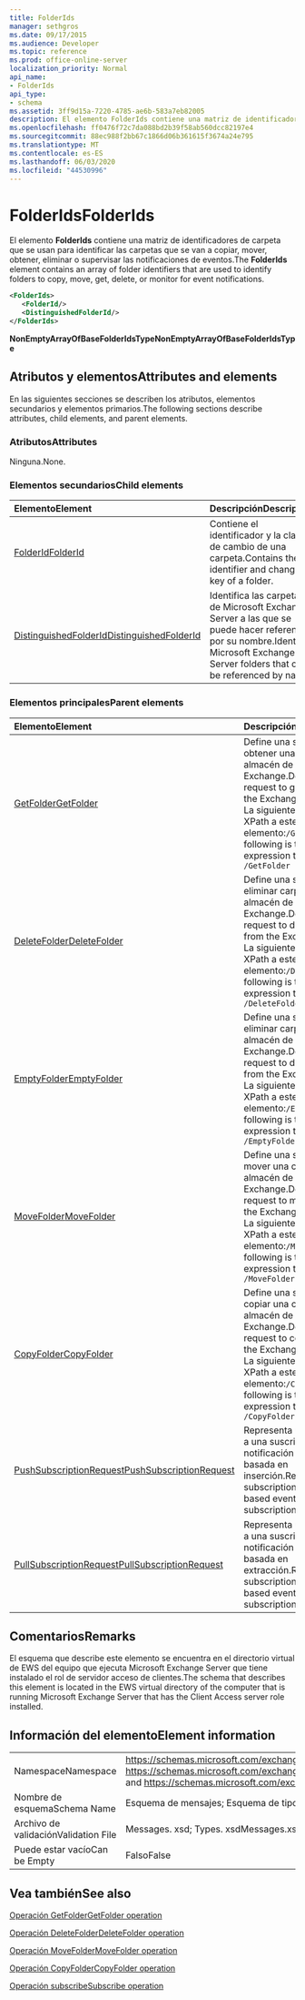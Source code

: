 ```yaml
---
title: FolderIds
manager: sethgros
ms.date: 09/17/2015
ms.audience: Developer
ms.topic: reference
ms.prod: office-online-server
localization_priority: Normal
api_name:
- FolderIds
api_type:
- schema
ms.assetid: 3ff9d15a-7220-4785-ae6b-583a7eb82005
description: El elemento FolderIds contiene una matriz de identificadores de carpeta que se usan para identificar las carpetas que se van a copiar, mover, obtener, eliminar o supervisar las notificaciones de eventos.
ms.openlocfilehash: ff0476f72c7da088bd2b39f58ab560dcc82197e4
ms.sourcegitcommit: 88ec988f2bb67c1866d06b361615f3674a24e795
ms.translationtype: MT
ms.contentlocale: es-ES
ms.lasthandoff: 06/03/2020
ms.locfileid: "44530996"
---
```

# <a name="folderids"></a><span data-ttu-id="c1d16-103">FolderIds</span><span class="sxs-lookup"><span data-stu-id="c1d16-103">FolderIds</span></span>

<span data-ttu-id="c1d16-104">El elemento **FolderIds** contiene una matriz de identificadores de carpeta que se usan para identificar las carpetas que se van a copiar, mover, obtener, eliminar o supervisar las notificaciones de eventos.</span><span class="sxs-lookup"><span data-stu-id="c1d16-104">The **FolderIds** element contains an array of folder identifiers that are used to identify folders to copy, move, get, delete, or monitor for event notifications.</span></span> 
  
```xml
<FolderIds>
   <FolderId/>
   <DistinguishedFolderId/>
</FolderIds>
```

 <span data-ttu-id="c1d16-105">**NonEmptyArrayOfBaseFolderIdsType**</span><span class="sxs-lookup"><span data-stu-id="c1d16-105">**NonEmptyArrayOfBaseFolderIdsType**</span></span>
## <a name="attributes-and-elements"></a><span data-ttu-id="c1d16-106">Atributos y elementos</span><span class="sxs-lookup"><span data-stu-id="c1d16-106">Attributes and elements</span></span>

<span data-ttu-id="c1d16-107">En las siguientes secciones se describen los atributos, elementos secundarios y elementos primarios.</span><span class="sxs-lookup"><span data-stu-id="c1d16-107">The following sections describe attributes, child elements, and parent elements.</span></span>
  
### <a name="attributes"></a><span data-ttu-id="c1d16-108">Atributos</span><span class="sxs-lookup"><span data-stu-id="c1d16-108">Attributes</span></span>

<span data-ttu-id="c1d16-109">Ninguna.</span><span class="sxs-lookup"><span data-stu-id="c1d16-109">None.</span></span>
  
### <a name="child-elements"></a><span data-ttu-id="c1d16-110">Elementos secundarios</span><span class="sxs-lookup"><span data-stu-id="c1d16-110">Child elements</span></span>

|<span data-ttu-id="c1d16-111">**Elemento**</span><span class="sxs-lookup"><span data-stu-id="c1d16-111">**Element**</span></span>|<span data-ttu-id="c1d16-112">**Descripción**</span><span class="sxs-lookup"><span data-stu-id="c1d16-112">**Description**</span></span>|
|:-----|:-----|
|[<span data-ttu-id="c1d16-113">FolderId</span><span class="sxs-lookup"><span data-stu-id="c1d16-113">FolderId</span></span>](folderid.md) <br/> |<span data-ttu-id="c1d16-114">Contiene el identificador y la clave de cambio de una carpeta.</span><span class="sxs-lookup"><span data-stu-id="c1d16-114">Contains the identifier and change key of a folder.</span></span>  <br/> |
|[<span data-ttu-id="c1d16-115">DistinguishedFolderId</span><span class="sxs-lookup"><span data-stu-id="c1d16-115">DistinguishedFolderId</span></span>](distinguishedfolderid.md) <br/> |<span data-ttu-id="c1d16-116">Identifica las carpetas de Microsoft Exchange Server a las que se puede hacer referencia por su nombre.</span><span class="sxs-lookup"><span data-stu-id="c1d16-116">Identifies Microsoft Exchange Server folders that can be referenced by name.</span></span>  <br/> |
   
### <a name="parent-elements"></a><span data-ttu-id="c1d16-117">Elementos principales</span><span class="sxs-lookup"><span data-stu-id="c1d16-117">Parent elements</span></span>

|<span data-ttu-id="c1d16-118">**Elemento**</span><span class="sxs-lookup"><span data-stu-id="c1d16-118">**Element**</span></span>|<span data-ttu-id="c1d16-119">**Descripción**</span><span class="sxs-lookup"><span data-stu-id="c1d16-119">**Description**</span></span>|
|:-----|:-----|
|[<span data-ttu-id="c1d16-120">GetFolder</span><span class="sxs-lookup"><span data-stu-id="c1d16-120">GetFolder</span></span>](getfolder.md) <br/> |<span data-ttu-id="c1d16-121">Define una solicitud para obtener una carpeta del almacén de Exchange.</span><span class="sxs-lookup"><span data-stu-id="c1d16-121">Defines a request to get a folder from the Exchange store.</span></span>  <br/> <span data-ttu-id="c1d16-122">La siguiente es la expresión XPath a este elemento:`/GetFolder`</span><span class="sxs-lookup"><span data-stu-id="c1d16-122">The following is the XPath expression to this element:  `/GetFolder`</span></span> <br/> |
|[<span data-ttu-id="c1d16-123">DeleteFolder</span><span class="sxs-lookup"><span data-stu-id="c1d16-123">DeleteFolder</span></span>](deletefolder.md) <br/> |<span data-ttu-id="c1d16-124">Define una solicitud para eliminar carpetas del almacén de Exchange.</span><span class="sxs-lookup"><span data-stu-id="c1d16-124">Defines a request to delete folders from the Exchange store.</span></span>  <br/> <span data-ttu-id="c1d16-125">La siguiente es la expresión XPath a este elemento:`/DeleteFolder`</span><span class="sxs-lookup"><span data-stu-id="c1d16-125">The following is the XPath expression to this element:  `/DeleteFolder`</span></span> <br/> |
|[<span data-ttu-id="c1d16-126">EmptyFolder</span><span class="sxs-lookup"><span data-stu-id="c1d16-126">EmptyFolder</span></span>](emptyfolder.md) <br/> |<span data-ttu-id="c1d16-127">Define una solicitud para eliminar carpetas del almacén de Exchange.</span><span class="sxs-lookup"><span data-stu-id="c1d16-127">Defines a request to delete folders from the Exchange store.</span></span>  <br/> <span data-ttu-id="c1d16-128">La siguiente es la expresión XPath a este elemento:`/EmptyFolder`</span><span class="sxs-lookup"><span data-stu-id="c1d16-128">The following is the XPath expression to this element:  `/EmptyFolder`</span></span> <br/> |
|[<span data-ttu-id="c1d16-129">MoveFolder</span><span class="sxs-lookup"><span data-stu-id="c1d16-129">MoveFolder</span></span>](movefolder.md) <br/> |<span data-ttu-id="c1d16-130">Define una solicitud para mover una carpeta en el almacén de Exchange.</span><span class="sxs-lookup"><span data-stu-id="c1d16-130">Defines a request to move a folder in the Exchange store.</span></span>  <br/> <span data-ttu-id="c1d16-131">La siguiente es la expresión XPath a este elemento:`/MoveFolder`</span><span class="sxs-lookup"><span data-stu-id="c1d16-131">The following is the XPath expression to this element:  `/MoveFolder`</span></span> <br/> |
|[<span data-ttu-id="c1d16-132">CopyFolder</span><span class="sxs-lookup"><span data-stu-id="c1d16-132">CopyFolder</span></span>](copyfolder.md) <br/> |<span data-ttu-id="c1d16-133">Define una solicitud para copiar una carpeta en el almacén de Exchange.</span><span class="sxs-lookup"><span data-stu-id="c1d16-133">Defines a request to copy a folder in the Exchange store.</span></span>  <br/> <span data-ttu-id="c1d16-134">La siguiente es la expresión XPath a este elemento:`/CopyFolder`</span><span class="sxs-lookup"><span data-stu-id="c1d16-134">The following is the XPath expression to this element:  `/CopyFolder`</span></span> <br/> |
|[<span data-ttu-id="c1d16-135">PushSubscriptionRequest</span><span class="sxs-lookup"><span data-stu-id="c1d16-135">PushSubscriptionRequest</span></span>](pushsubscriptionrequest.md) <br/> |<span data-ttu-id="c1d16-136">Representa una suscripción a una suscripción de notificación de eventos basada en inserción.</span><span class="sxs-lookup"><span data-stu-id="c1d16-136">Represents a subscription to a push-based event notification subscription.</span></span>  <br/> |
|[<span data-ttu-id="c1d16-137">PullSubscriptionRequest</span><span class="sxs-lookup"><span data-stu-id="c1d16-137">PullSubscriptionRequest</span></span>](pullsubscriptionrequest.md) <br/> |<span data-ttu-id="c1d16-138">Representa una suscripción a una suscripción de notificación de eventos basada en extracción.</span><span class="sxs-lookup"><span data-stu-id="c1d16-138">Represents a subscription to a pull-based event notification subscription.</span></span>  <br/> |
   
## <a name="remarks"></a><span data-ttu-id="c1d16-139">Comentarios</span><span class="sxs-lookup"><span data-stu-id="c1d16-139">Remarks</span></span>

<span data-ttu-id="c1d16-140">El esquema que describe este elemento se encuentra en el directorio virtual de EWS del equipo que ejecuta Microsoft Exchange Server que tiene instalado el rol de servidor acceso de clientes.</span><span class="sxs-lookup"><span data-stu-id="c1d16-140">The schema that describes this element is located in the EWS virtual directory of the computer that is running Microsoft Exchange Server that has the Client Access server role installed.</span></span>
  
## <a name="element-information"></a><span data-ttu-id="c1d16-141">Información del elemento</span><span class="sxs-lookup"><span data-stu-id="c1d16-141">Element information</span></span>

|||
|:-----|:-----|
|<span data-ttu-id="c1d16-142">Namespace</span><span class="sxs-lookup"><span data-stu-id="c1d16-142">Namespace</span></span>  <br/> |<span data-ttu-id="c1d16-143">https://schemas.microsoft.com/exchange/services/2006/messages y https://schemas.microsoft.com/exchange/services/2006/types</span><span class="sxs-lookup"><span data-stu-id="c1d16-143">https://schemas.microsoft.com/exchange/services/2006/messages and https://schemas.microsoft.com/exchange/services/2006/types</span></span>  <br/> |
|<span data-ttu-id="c1d16-144">Nombre de esquema</span><span class="sxs-lookup"><span data-stu-id="c1d16-144">Schema Name</span></span>  <br/> |<span data-ttu-id="c1d16-145">Esquema de mensajes; Esquema de tipos</span><span class="sxs-lookup"><span data-stu-id="c1d16-145">Messages schema; Types schema</span></span>  <br/> |
|<span data-ttu-id="c1d16-146">Archivo de validación</span><span class="sxs-lookup"><span data-stu-id="c1d16-146">Validation File</span></span>  <br/> |<span data-ttu-id="c1d16-147">Messages. xsd; Types. xsd</span><span class="sxs-lookup"><span data-stu-id="c1d16-147">Messages.xsd; Types.xsd</span></span>  <br/> |
|<span data-ttu-id="c1d16-148">Puede estar vacío</span><span class="sxs-lookup"><span data-stu-id="c1d16-148">Can be Empty</span></span>  <br/> |<span data-ttu-id="c1d16-149">Falso</span><span class="sxs-lookup"><span data-stu-id="c1d16-149">False</span></span>  <br/> |
   
## <a name="see-also"></a><span data-ttu-id="c1d16-150">Vea también</span><span class="sxs-lookup"><span data-stu-id="c1d16-150">See also</span></span>



[<span data-ttu-id="c1d16-151">Operación GetFolder</span><span class="sxs-lookup"><span data-stu-id="c1d16-151">GetFolder operation</span></span>](getfolder-operation.md)
  
[<span data-ttu-id="c1d16-152">Operación DeleteFolder</span><span class="sxs-lookup"><span data-stu-id="c1d16-152">DeleteFolder operation</span></span>](deletefolder-operation.md)
  
[<span data-ttu-id="c1d16-153">Operación MoveFolder</span><span class="sxs-lookup"><span data-stu-id="c1d16-153">MoveFolder operation</span></span>](movefolder-operation.md)
  
[<span data-ttu-id="c1d16-154">Operación CopyFolder</span><span class="sxs-lookup"><span data-stu-id="c1d16-154">CopyFolder operation</span></span>](copyfolder-operation.md)
  
[<span data-ttu-id="c1d16-155">Operación subscribe</span><span class="sxs-lookup"><span data-stu-id="c1d16-155">Subscribe operation</span></span>](subscribe-operation.md)

